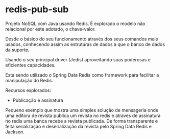 # redis-pub-sub

Projeto NoSQL com Java usando Redis. É explorado o modelo não relacional por este adotado, o chave-valor.

Desde o básico do seu funcionamento através dos seus comandos mais usados, conhecendo assim as estruturas de dados a que o banco de dados da suporte.

Usando o seu principal driver (Jedis) aproveitando suas poderosas e eficientes capacidades.

Esta sendo utilizado o Spring Data Redis como framework para facilitar a manipulação do Redis.

Recursos explorados:

- Publicação e assinatura

Pequeno exemplo que mostra uma simples solução de mensageria onde uma editora de revista publica um revista no redis e atraves de assinatura no redis uma banca recebe a revista publicada. De forma transparente e feita serialização e deserialização da revista pelo Spring Data Redis e Jackson.
